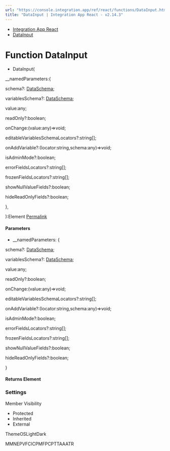 ```yaml
---
url: "https://console.integration.app/ref/react/functions/DataInput.html"
title: "DataInput | Integration App React - v2.14.3"
---
```


- [Integration App React](https://console.integration.app/ref/react/index.html)
- [DataInput](https://console.integration.app/ref/react/functions/DataInput.html)

# Function DataInput

- DataInput(

\_\_namedParameters:{

schema?: [DataSchema](https://console.integration.app/ref/react/interfaces/DataSchema.html);

variablesSchema?: [DataSchema](https://console.integration.app/ref/react/interfaces/DataSchema.html);

value:any;

readOnly?:boolean;

onChange:(value:any)=>void;

editableVariablesSchemaLocators?:string\[\];

onAddVariable?:(locator:string,schema:any)=>void;

isAdminMode?:boolean;

errorFieldsLocators?:string\[\];

frozenFieldsLocators?:string\[\];

showNullValueFields?:boolean;

hideReadOnlyFields?:boolean;

},

):Element [Permalink](https://console.integration.app/ref/react/functions/DataInput.html#datainput)





#### Parameters



- \_\_namedParameters: {

schema?: [DataSchema](https://console.integration.app/ref/react/interfaces/DataSchema.html);

variablesSchema?: [DataSchema](https://console.integration.app/ref/react/interfaces/DataSchema.html);

value:any;

readOnly?:boolean;

onChange:(value:any)=>void;

editableVariablesSchemaLocators?:string\[\];

onAddVariable?:(locator:string,schema:any)=>void;

isAdminMode?:boolean;

errorFieldsLocators?:string\[\];

frozenFieldsLocators?:string\[\];

showNullValueFields?:boolean;

hideReadOnlyFields?:boolean;

}

#### Returns Element

### Settings

Member Visibility

- Protected
- Inherited
- External

ThemeOSLightDark

MMNEPVFCICPMFPCPTTAAATR